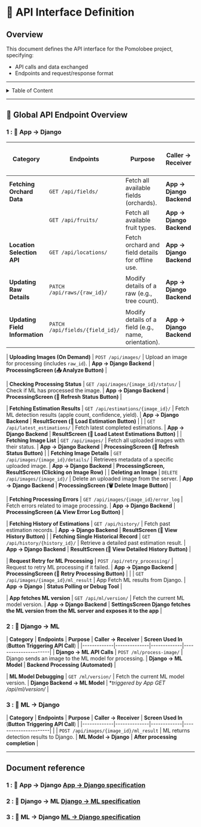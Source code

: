 
# **📜 API Interface Definition**
## **Overview**
This document defines the API interface for the Pomolobee project, specifying:
- API calls and data exchanged
- Endpoints and request/response format
---
 

<details>
<summary>Table of Content</summary>

<!-- TOC -->
- [**📜 API Interface Definition**](#api-interface-definition)
  - [**Overview**](#overview)
  - [📌 Global API Endpoint Overview](#global-api-endpoint-overview)
    - [1 :   🔁 App → Django ](#1-----app--django)
    - [2 :   🔁 Django → ML ](#2-----django--ml)
    - [3 : 🔁  ML  →  Django ](#3----ml----django)
  - [Document reference](#document-reference)
    - [1 : 🔁 App → Django [App → Django specification](API_1_App_to_Django.md)](#1---app--django-app--django-specificationapi1apptodjangomd)
    - [2 : 🔁 Django → ML  [Django → ML specification](API_2_Django_to_ML.md)](#2---django--ml--django--ml-specificationapi2djangotomlmd)
    - [3 : 🔁 ML  → Django [ML → Django specification](API_3_ML_to_Django.md)](#3---ml---django-ml--django-specificationapi3mltodjangomd)
<!-- TOC END -->
 
</details>

---


## 📌 Global API Endpoint Overview



### 1 :   🔁 App → Django 

| **Category** | **Endpoints** | **Purpose** | **Caller → Receiver** | **Screen Used In** (**Button Triggering API Call**) |
|-------------|--------------|-------------|----------------------|----------------------------------------|
| **Fetching Orchard Data** | `GET /api/fields/` | Fetch all available fields (orchards). | **App → Django Backend** | **SettingsScreen (🔄 Sync Data Button)** |
| | `GET /api/fruits/` | Fetch all available fruit types. | **App → Django Backend** | **SettingsScreen (🔄 Sync Data Button)** |
| **Location Selection API** | `GET /api/locations/` | Fetch orchard and field details for offline use. | **App → Django Backend** | **SettingsScreen (🔄 Sync Data Button)** |
| **Updating Raw Details** | `PATCH /api/raws/{raw_id}/` | Modify details of a raw (e.g., tree count). | **App → Django Backend** | **SettingsScreen (✏️ Edit Raw Button & 💾 Save Button)** |
| **Updating Field Information** | `PATCH /api/fields/{field_id}/` | Modify details of a field (e.g., name, orientation). | **App → Django Backend** | **SettingsScreen (✏️ Edit Field Button & 💾 Save Button)** |

| **Uploading Images (On Demand)** | `POST /api/images/` | Upload an image for processing (includes `raw_id`). | **App → Django Backend** | **ProcessingScreen (📤 Analyze Button)** |

| **Checking Processing Status** | `GET /api/images/{image_id}/status/` | Check if ML has processed the image. | **App → Django Backend** | **ProcessingScreen (🔄 Refresh Status Button)** |
 
| **Fetching Estimation Results** | `GET /api/estimations/{image_id}/` | Fetch ML detection results (apple count, confidence, yield). | **App → Django Backend** | **ResultScreen (🔄 Load Estimation Button)** |
| | `GET /api/latest_estimations/` | Fetch latest completed estimations. | **App → Django Backend** | **ResultScreen (🔄 Load Latest Estimations Button)** |
| **Fetching Image List** | `GET /api/images/` | Fetch all uploaded images with their status. | **App → Django Backend** | **ProcessingScreen (🔄 Refresh Status Button)** |
| **Fetching Image Details** | `GET /api/images/{image_id}/details/` | Retrieves metadata of a specific uploaded image. | **App → Django Backend** | **ProcessingScreen, ResultScreen (Clicking on Image Row)** |
| **Deleting an Image** | `DELETE /api/images/{image_id}/` | Delete an uploaded image from the server. | **App → Django Backend** | **ProcessingScreen (🗑️ Delete Image Button)** |

| **Fetching Processing Errors** | `GET /api/images/{image_id}/error_log` | Fetch errors related to image processing. | **App → Django Backend** | **ProcessingScreen (⚠️ View Error Log Button)** | 


| **Fetching History of Estimations** | `GET /api/history/` | Fetch past estimation records. | **App → Django Backend** | **ResultScreen (📜 View History Button)** |
| **Fetching Single Historical Record** | `GET /api/history/{history_id}/` | Retrieve a detailed past estimation result. | **App → Django Backend** | **ResultScreen (📜 View Detailed History Button)** |

| **Request Retry for ML Processing** | `POST /api/retry_processing/` | Request to retry ML processing if it failed. | **App → Django Backend** | **ProcessingScreen (🔄 Retry Processing Button)** |
| | `GET /api/images/{image_id}/ml_result` | App Fetch ML results from Django. | **App → Django** | **Status Polling or Debug Tool** |

| **App fetches ML version** | `GET /api/ml/version/` | Fetch the current ML model version. | **App → Django Backend** | **SettingsScreen  Django fetches the ML version from the ML server and exposes it to the app** |


### 2 :   🔁 Django → ML 

| **Category** | **Endpoints** | **Purpose** | **Caller → Receiver** | **Screen Used In** (**Button Triggering API Call**) |
|-------------|--------------|-------------|----------------------|
| **Django → ML API Calls** | `POST /ml/process-image/` | Django sends an image to the ML model for processing. | **Django → ML Model** | **Backend Processing (Automated)** |

| **ML Model Debugging** | `GET /ml/version/` | Fetch the current ML model version. | **Django Backend → ML Model** | **triggered by App GET /api/ml/version/* |


### 3 : 🔁  ML  →  Django 


| **Category** | **Endpoints** | **Purpose** | **Caller → Receiver** | **Screen Used In** (**Button Triggering API Call**) |
|-------------|--------------|-------------|----------------------|
| | `POST /api/images/{image_id}/ml_result` | ML returns detection results to Django. | **ML Model → Django** | **After processing completion** |

 
---
 

## Document reference


### 1 : 🔁 App → Django [App → Django specification](API_1_App_to_Django.md)
### 2 : 🔁 Django → ML  [Django → ML specification](API_2_Django_to_ML.md)
### 3 : 🔁 ML  → Django [ML → Django specification](API_3_ML_to_Django.md)
 